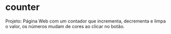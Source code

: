 # counter
 Projeto: Página Web com um contador que incrementa, decrementa e limpa o valor, os números mudam de cores ao clicar no botão.
